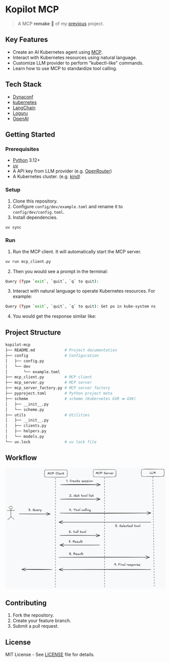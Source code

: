 # Kopilot MCP

> A MCP **remake** 🔧 of my [previous](https://github.com/KokoiRuby/k8s-copilot) project.

## Key Features

- Create an AI Kubernetes agent using [MCP](https://github.com/modelcontextprotocol).
- Interact with Kubernetes resources using natural language.
- Customize LLM provider to perform "kubectl-like" commands.
- Learn how to use MCP to standardize tool calling.

## Tech Stack

- [Dynaconf](https://dynaconf.com/)
- [kubernetes](https://github.com/kubernetes-client/python)
- [LangChain](https://www.langchain.com/)
- [Loguru](https://github.com/Delgan/loguru)
- [OpenAI](https://openai.com/)

## Getting Started

### Prerequisites

- [Python](https://www.python.org/downloads/) 3.12+
- [uv](https://docs.astral.sh/uv/)
- A API key from LLM provider (e.g. [OpenRouter](https://openrouter.ai/))
- A Kubernetes cluster. (e.g. [kind](https://kind.sigs.k8s.io/))

### Setup

1. Clone this repository.
2. Configure `config/dev/example.toml` and rename it to `config/dev/config.toml`.
3. Install dependencies.

```bash
uv sync
```

### Run

1. Run the MCP client. It will automatically start the MCP server.

```bash
uv run mcp_client.py
```

2. Then you would see a prompt in the terminal:

```bash
Query (Type `exit`, `quit`, `q` to quit):
```

3. Interact with natural language to operate Kubernetes resources. For example:

```bash
Query (Type `exit`, `quit`, `q` to quit): Get po in kube-system ns
```

4. You would get the response similar like:

## Project Structure

```bash
kopilot-mcp
├── README.md             # Project documentation
├── config                # Configuration
│   ├── config.py
│   └── dev
│       └── example.toml
├── mcp_client.py         # MCP client
├── mcp_server.py         # MCP server
├── mcp_server_factory.py # MCP server factory
├── pyproject.toml        # Python project meta
├── scheme                # scheme (Kubernetes GVR ➡ GVK)
│   ├── __init__.py
│   └── scheme.py
├── utils                 # Utilities
│   ├── __init__.py
│   ├── clients.py
│   ├── helpers.py
│   └── models.py
└── uv.lock               # uv lock file
```

## Workflow

![image](./assets/attachments/workflow.png)

## Contributing

1. Fork the repository.
2. Create your feature branch.
3. Submit a pull request.

## License

MIT License - See [LICENSE](https://github.com/bitswired/demos/blob/main/projects/introduction-to-mcp-with-sql-agent/LICENSE) file for details.
